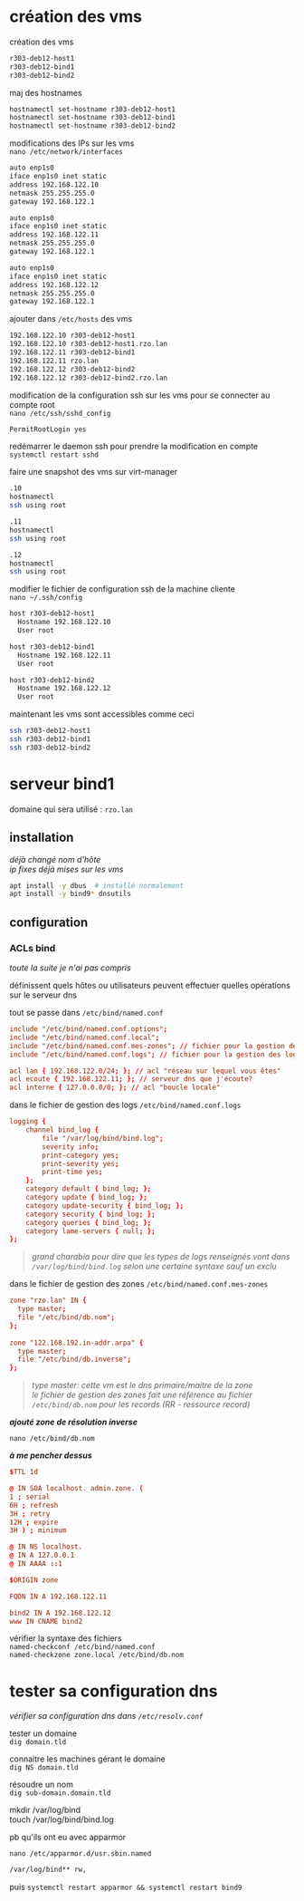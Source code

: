# création des vms

création des vms

```bash
r303-deb12-host1  
r303-deb12-bind1  
r303-deb12-bind2  
```

maj des hostnames  
```bash
hostnamectl set-hostname r303-deb12-host1
hostnamectl set-hostname r303-deb12-bind1
hostnamectl set-hostname r303-deb12-bind2
```

modifications des IPs sur les vms  
`nano /etc/network/interfaces`

```bash
auto enp1s0
iface enp1s0 inet static
address 192.168.122.10
netmask 255.255.255.0
gateway 192.168.122.1

auto enp1s0
iface enp1s0 inet static
address 192.168.122.11
netmask 255.255.255.0
gateway 192.168.122.1

auto enp1s0
iface enp1s0 inet static
address 192.168.122.12
netmask 255.255.255.0
gateway 192.168.122.1
```

ajouter dans `/etc/hosts` des vms

```bash
192.168.122.10 r303-deb12-host1
192.168.122.10 r303-deb12-host1.rzo.lan
192.168.122.11 r303-deb12-bind1
192.168.122.11 rzo.lan
192.168.122.12 r303-deb12-bind2
192.168.122.12 r303-deb12-bind2.rzo.lan
```

modification de la configuration ssh sur les vms pour se connecter au compte root  
`nano /etc/ssh/sshd_config`

```bash
PermitRootLogin yes
```

redémarrer le daemon ssh pour prendre la modification en compte  
`systemctl restart sshd`

faire une snapshot des vms sur virt-manager
```bash
.10
hostnamectl
ssh using root

.11
hostnamectl
ssh using root

.12
hostnamectl
ssh using root
```

modifier le fichier de configuration ssh de la machine cliente  
`nano ~/.ssh/config`

```bash
host r303-deb12-host1
  Hostname 192.168.122.10
  User root

host r303-deb12-bind1
  Hostname 192.168.122.11
  User root

host r303-deb12-bind2
  Hostname 192.168.122.12
  User root
```

maintenant les vms sont accessibles comme ceci

```bash
ssh r303-deb12-host1
ssh r303-deb12-bind1
ssh r303-deb12-bind2
```

# serveur bind1

domaine qui sera utilisé : `rzo.lan`

## installation

*déjà changé nom d'hôte*  
*ip fixes déjà mises sur les vms*

```bash
apt install -y dbus  # installé normalement
apt install -y bind9* dnsutils
```
<!-- apt install -y bind9 bind9-doc dnsutils -->

## configuration

### ACLs bind

*toute la suite je n'ai pas compris*

définissent quels hôtes ou utilisateurs peuvent effectuer quelles opérations sur le serveur dns

tout se passe dans `/etc/bind/named.conf`

```conf
include "/etc/bind/named.conf.options";
include "/etc/bind/named.conf.local";
include "/etc/bind/named.conf.mes-zones"; // fichier pour la gestion des zones
include "/etc/bind/named.conf.logs"; // fichier pour la gestion des logs

acl lan { 192.168.122.0/24; }; // acl "réseau sur lequel vous êtes"
acl ecoute { 192.168.122.11; }; // serveur dns que j'écoute?
acl interne { 127.0.0.0/8; }; // acl "boucle locale"
```

dans le fichier de gestion des logs `/etc/bind/named.conf.logs`  

```conf
logging {
    channel bind_log {
        file "/var/log/bind/bind.log";
        severity info;
        print-category yes;
        print-severity yes;
        print-time yes;
    };
    category default { bind_log; };
    category update { bind_log; };
    category update-security { bind_log; };
    category security { bind_log; };
    category queries { bind_log; };
    category lame-servers { null; };
};
```

> *grand charabia pour dire que les types de logs renseignés vont dans `/var/log/bind/bind.log` selon une certaine syntaxe sauf un exclu*

dans le fichier de gestion des zones `/etc/bind/named.conf.mes-zones`

```conf
zone "rzo.lan" IN {
  type master;
  file "/etc/bind/db.nom";
};
  
zone "122.168.192.in-addr.arpa" {
  type master;
  file "/etc/bind/db.inverse";
};
```
> *type master: cette vm est le dns primaire/maitre de la zone*  
*le fichier de gestion des zones fait une référence au fichier `/etc/bind/db.nom` pour les records (RR - *ressource record*)*

***ajouté zone de résolution inverse***

`nano /etc/bind/db.nom`

***à me pencher dessus***

```conf
$TTL 1d

@ IN SOA localhost. admin.zone. (
1 ; serial
6H ; refresh
3H ; retry
12H ; expire
3H ) ; minimum

@ IN NS localhost.
@ IN A 127.0.0.1
@ IN AAAA ::1

$ORIGIN zone

FQDN IN A 192.168.122.11

bind2 IN A 192.168.122.12
www IN CNAME bind2
```

vérifier la syntaxe des fichiers  
`named-checkconf /etc/bind/named.conf`  
`named-checkzone zone.local /etc/bind/db.nom`


# tester sa configuration dns

*vérifier sa configuration dns dans `/etc/resolv.conf`*

tester un domaine  
`dig domain.tld`

connaitre les machines gérant le domaine  
`dig NS domain.tld`

résoudre un nom  
`dig sub-domain.domain.tld`


mkdir /var/log/bind  
touch /var/log/bind/bind.log

pb qu'ils ont eu avec apparmor

`nano /etc/apparmor.d/usr.sbin.named`
```bash
/var/log/bind** rw,
```
puis
`systemctl restart apparmor && systemctl restart bind9`